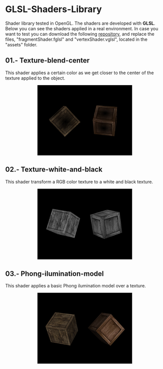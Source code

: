 # GLSL-Shaders-Library

Shader library tested in OpenGL. The shaders are developed with **GLSL**. Below you can see the shaders applied in a real environment. In case you want to test you can download the following [repository](https://github.com/JorgeBarcena3/OpenGL-Shaders-template), and replace the files, "fragmentShader.fglsl" and "vertexShader.vglsl", located in the "assets" folder.

## 01.- Texture-blend-center

This shader applies a certain color as we get closer to the center of the texture applied to the object.

<p align="center">
<img src="https://github.com/JorgeBarcena3/GLSL-Shaders-Library/blob/master/01.-%20Texture-blend-center/result.png" width="300" />
</p>

## 02.- Texture-white-and-black

This shader transform a RGB color texture to a white and black texture.

<p align="center">
<img src="https://github.com/JorgeBarcena3/GLSL-Shaders-Library/blob/master/02.-%20Texture-white-and-black/result.png" width="300" />
</p>


## 03.- Phong-ilumination-model

This shader applies a basic Phong ilumination model over a texture.

<p align="center">
<img src="https://github.com/JorgeBarcena3/GLSL-Shaders-Library/blob/master/03.-%20Phong-ilumination-model/result.png" width="300" />
</p>
